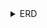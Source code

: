 <details>
  <summary>ERD</summary>
  https://www.erdcloud.com/d/m37JphGEKRQrLSpcJ
  ![image](https://github.com/user-attachments/assets/a534ac65-930e-481d-866e-292618ece385)

</details>

